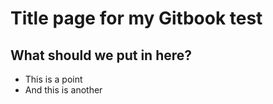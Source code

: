 # Title page for my Gitbook test

## What should we put in here?

* This is a point
* And this is another
